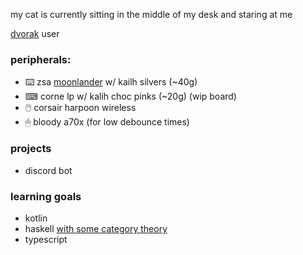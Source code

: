 my cat is currently sitting in the middle of my desk and staring at me

[dvorak](https://dvorak-keyboard.com/) user

### peripherals:
- ⌨️ zsa [moonlander](https://configure.zsa.io/embed/moonlander/layouts/P7DxJ/latest/0) w/ kailh silvers (~40g)
- ⌨ corne lp w/ kalih choc pinks (~20g) (wip board)
- 🖱️ corsair harpoon wireless
- 🖱 bloody a70x (for low debounce times)

### projects

- discord bot

### learning goals

- kotlin
- haskell [with some category theory](https://youtu.be/I8LbkfSSR58)
- typescript

